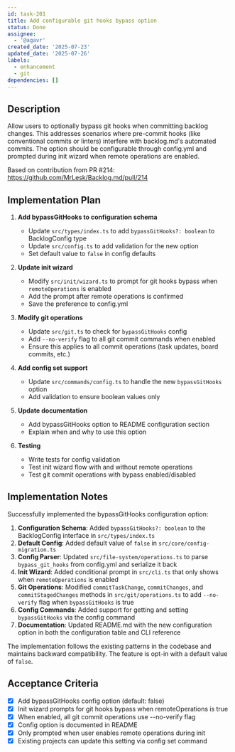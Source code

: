 ```yaml
---
id: task-201
title: Add configurable git hooks bypass option
status: Done
assignee:
  - '@agavr'
created_date: '2025-07-23'
updated_date: '2025-07-26'
labels:
  - enhancement
  - git
dependencies: []
---
```


## Description

Allow users to optionally bypass git hooks when committing backlog changes. This addresses scenarios where pre-commit hooks (like conventional commits or linters) interfere with backlog.md's automated commits. The option should be configurable through config.yml and prompted during init wizard when remote operations are enabled.

Based on contribution from PR #214: https://github.com/MrLesk/Backlog.md/pull/214

## Implementation Plan

1. **Add bypassGitHooks to configuration schema**
   - Update `src/types/index.ts` to add `bypassGitHooks?: boolean` to BacklogConfig type
   - Update `src/config.ts` to add validation for the new option
   - Set default value to `false` in config defaults

2. **Update init wizard**
   - Modify `src/init/wizard.ts` to prompt for git hooks bypass when `remoteOperations` is enabled
   - Add the prompt after remote operations is confirmed
   - Save the preference to config.yml

3. **Modify git operations**
   - Update `src/git.ts` to check for `bypassGitHooks` config
   - Add `--no-verify` flag to all git commit commands when enabled
   - Ensure this applies to all commit operations (task updates, board commits, etc.)

4. **Add config set support**
   - Update `src/commands/config.ts` to handle the new `bypassGitHooks` option
   - Add validation to ensure boolean values only

5. **Update documentation**
   - Add bypassGitHooks option to README configuration section
   - Explain when and why to use this option

6. **Testing**
   - Write tests for config validation
   - Test init wizard flow with and without remote operations
   - Test git commit operations with bypass enabled/disabled

## Implementation Notes

Successfully implemented the bypassGitHooks configuration option:

1. **Configuration Schema**: Added `bypassGitHooks?: boolean` to the BacklogConfig interface in `src/types/index.ts`
2. **Default Config**: Added default value of `false` in `src/core/config-migration.ts`
3. **Config Parser**: Updated `src/file-system/operations.ts` to parse `bypass_git_hooks` from config.yml and serialize it back
4. **Init Wizard**: Added conditional prompt in `src/cli.ts` that only shows when `remoteOperations` is enabled
5. **Git Operations**: Modified `commitTaskChange`, `commitChanges`, and `commitStagedChanges` methods in `src/git/operations.ts` to add `--no-verify` flag when `bypassGitHooks` is true
6. **Config Commands**: Added support for getting and setting `bypassGitHooks` via the config command
7. **Documentation**: Updated README.md with the new configuration option in both the configuration table and CLI reference

The implementation follows the existing patterns in the codebase and maintains backward compatibility. The feature is opt-in with a default value of `false`.

## Acceptance Criteria

- [x] Add bypassGitHooks config option (default: false)
- [x] Init wizard prompts for git hooks bypass when remoteOperations is true
- [x] When enabled, all git commit operations use --no-verify flag
- [x] Config option is documented in README
- [x] Only prompted when user enables remote operations during init
- [x] Existing projects can update this setting via config set command
